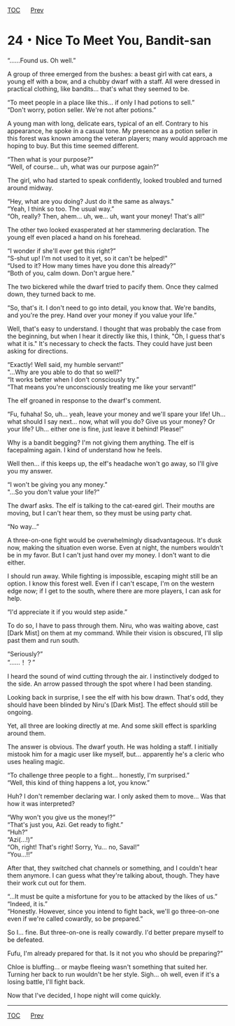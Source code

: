 [TOC](../readme.md)&nbsp;&nbsp;&nbsp;&nbsp;&nbsp;&nbsp;[Prev](Section0023.md)&nbsp;&nbsp;&nbsp;&nbsp;&nbsp;&nbsp;



# 24・Nice To Meet You, Bandit-san

“……Found us. Oh well.”  
  
A group of three emerged from the bushes: a beast girl with cat ears, a
young elf with a bow, and a chubby dwarf with a staff. All were dressed
in practical clothing, like bandits… that's what they seemed to be.  
  
“To meet people in a place like this… if only I had potions to sell.”  
“Don't worry, potion seller. We're not after potions.”  
  
A young man with long, delicate ears, typical of an elf. Contrary to his
appearance, he spoke in a casual tone. My presence as a potion seller in
this forest was known among the veteran players; many would approach me
hoping to buy. But this time seemed different.  
  
“Then what is your purpose?”  
“Well, of course… uh, what was our purpose again?”  
  
The girl, who had started to speak confidently, looked troubled and
turned around midway.  
  
“Hey, what are you doing? Just do it the same as always."  
“Yeah, I think so too. The usual way.”  
“Oh, really? Then, ahem… uh, we… uh, want your money! That's all!”  
  
The other two looked exasperated at her stammering declaration. The
young elf even placed a hand on his forehead.  
  
“I wonder if she'll ever get this right?”  
“S-shut up! I'm not used to it yet, so it can't be helped!"  
“Used to it? How many times have you done this already?”  
“Both of you, calm down. Don't argue here.”  
  
The two bickered while the dwarf tried to pacify them. Once they calmed
down, they turned back to me.  
  
“So, that's it. I don't need to go into detail, you know that. We're
bandits, and you're the prey. Hand over your money if you value your
life.”  
  
Well, that's easy to understand. I thought that was probably the case
from the beginning, but when I hear it directly like this, I think, "Oh,
I guess that's what it is." It's necessary to check the facts. They
could have just been asking for directions.  
  
“Exactly! Well said, my humble servant!”  
"...Why are you able to do that so well?"  
“It works better when I don't consciously try.”  
“That means you're unconsciously treating me like your servant!”  
  
The elf groaned in response to the dwarf's comment.  
  
“Fu, fuhaha! So, uh… yeah, leave your money and we'll spare your life!
Uh… what should I say next… now, what will you do? Give us your money?
Or your life? Uh… either one is fine, just leave it behind! Please!”  
  
Why is a bandit begging? I'm not giving them anything. The elf is
facepalming again. I kind of understand how he feels.  
  
Well then… if this keeps up, the elf's headache won't go away, so I'll
give you my answer.  
  
“I won't be giving you any money.”  
"...So you don't value your life?"  
  
The dwarf asks. The elf is talking to the cat-eared girl. Their mouths
are moving, but I can't hear them, so they must be using party chat.  
  
“No way…”  
  
A three-on-one fight would be overwhelmingly disadvantageous. It's dusk
now, making the situation even worse. Even at night, the numbers
wouldn't be in my favor. But I can't just hand over my money. I don't
want to die either.  
  
I should run away. While fighting is impossible, escaping might still be
an option. I know this forest well. Even if I can't escape, I'm on the
western edge now; if I get to the south, where there are more players, I
can ask for help.  
  
“I'd appreciate it if you would step aside.”  
  
To do so, I have to pass through them. Niru, who was waiting above, cast
\[Dark Mist\] on them at my command. While their vision is obscured,
I'll slip past them and run south.  
  
“Seriously?”  
“……！？”  
  
I heard the sound of wind cutting through the air. I instinctively
dodged to the side. An arrow passed through the spot where I had been
standing.  
  
Looking back in surprise, I see the elf with his bow drawn. That's odd,
they should have been blinded by Niru's \[Dark Mist\]. The effect should
still be ongoing.  
  
Yet, all three are looking directly at me. And some skill effect is
sparkling around them.  
  
The answer is obvious. The dwarf youth. He was holding a staff. I
initially mistook him for a magic user like myself, but… apparently he's
a cleric who uses healing magic.  
  
“To challenge three people to a fight… honestly, I'm surprised.”  
“Well, this kind of thing happens a lot, you know.”  
  
Huh? I don't remember declaring war. I only asked them to move... Was
that how it was interpreted?  
  
“Why won't you give us the money!?”  
“That's just you, Azi. Get ready to fight.”  
“Huh?”  
“Azi(…!)”  
“Oh, right! That's right! Sorry, Yu… no, Saval!”  
“You…!!”  
  
After that, they switched chat channels or something, and I couldn't
hear them anymore. I can guess what they're talking about, though. They
have their work cut out for them.  
  
“…It must be quite a misfortune for you to be attacked by the likes of
us.”  
“Indeed, it is.”  
“Honestly. However, since you intend to fight back, we'll go
three-on-one even if we're called cowardly, so be prepared.”  
  
So I… fine. But three-on-one is really cowardly. I'd better prepare
myself to be defeated.  
  
Fufu, I'm already prepared for that. Is it not you who should be
preparing?”  
  
Chloe is bluffing… or maybe fleeing wasn't something that suited her.
Turning her back to run wouldn't be her style. Sigh… oh well, even if
it's a losing battle, I'll fight back.  
  
Now that I've decided, I hope night will come quickly.  
  
  
  


---
[TOC](../readme.md)&nbsp;&nbsp;&nbsp;&nbsp;&nbsp;&nbsp;[Prev](Section0023.md)&nbsp;&nbsp;&nbsp;&nbsp;&nbsp;&nbsp;

